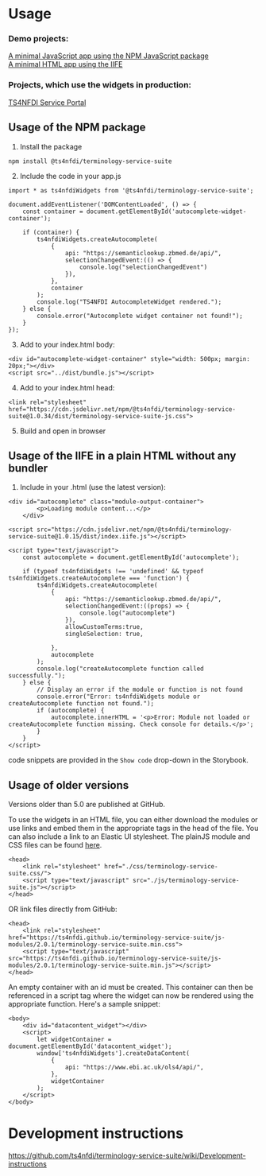 # Usage

### Demo projects:

[A minimal JavaScript app using the NPM JavaScript package](https://github.com/ts4nfdi/javascript-npm-widgets-demo-project)  
[A minimal HTML app using the IIFE](https://github.com/ts4nfdi/JS-Widgets-Demo-Project)

### Projects, which use the widgets in production:

[TS4NFDI Service Portal](https://github.com/ts4nfdi/service-portal)

## Usage of the NPM package

1. Install the package

```
npm install @ts4nfdi/terminology-service-suite
```

2. Include the code in your app.js

```
import * as ts4nfdiWidgets from '@ts4nfdi/terminology-service-suite';

document.addEventListener('DOMContentLoaded', () => {
    const container = document.getElementById('autocomplete-widget-container');

    if (container) {
        ts4nfdiWidgets.createAutocomplete(
            {
                api: "https://semanticlookup.zbmed.de/api/",
                selectionChangedEvent:(() => {
                    console.log("selectionChangedEvent")
                }),
            },
            container
        );
        console.log("TS4NFDI AutocompleteWidget rendered.");
    } else {
        console.error("Autocomplete widget container not found!");
    }
});
```

3. Add to your index.html body:

```
<div id="autocomplete-widget-container" style="width: 500px; margin: 20px;"></div>
<script src="../dist/bundle.js"></script>
```

4. Add to your index.html head:

```
<link rel="stylesheet" href="https://cdn.jsdelivr.net/npm/@ts4nfdi/terminology-service-suite@1.0.34/dist/terminology-service-suite-js.css">
```

5. Build and open in browser

## Usage of the IIFE in a plain HTML without any bundler

1. Include in your .html (use the latest version):

```
<div id="autocomplete" class="module-output-container">
        <p>Loading module content...</p>
    </div>

<script src="https://cdn.jsdelivr.net/npm/@ts4nfdi/terminology-service-suite@1.0.15/dist/index.iife.js"></script>

<script type="text/javascript">
    const autocomplete = document.getElementById('autocomplete');

    if (typeof ts4nfdiWidgets !== 'undefined' && typeof ts4nfdiWidgets.createAutocomplete === 'function') {
        ts4nfdiWidgets.createAutocomplete(
            {
                api: "https://semanticlookup.zbmed.de/api/",
                selectionChangedEvent:((props) => {
                    console.log("autocomplete")
                }),
                allowCustomTerms:true,
                singleSelection: true,

            },
            autocomplete
        );
        console.log("createAutocomplete function called successfully.");
    } else {
        // Display an error if the module or function is not found
        console.error("Error: ts4nfdiWidgets module or createAutocomplete function not found.");
        if (autocomplete) {
            autocomplete.innerHTML = '<p>Error: Module not loaded or createAutocomplete function missing. Check console for details.</p>';
        }
    }
</script>
```

code snippets are provided in the `Show code` drop-down in the Storybook.

## Usage of older versions

Versions older than 5.0 are published at GitHub.

To use the widgets in an HTML file, you can either download the modules or use links and embed them in the appropriate tags in the head of the file. You can also include a link to an Elastic UI stylesheet.
The plainJS module and CSS files can be found [here](https://github.com/ts4nfdi/terminology-service-suite/tree/gh-pages/js-modules/).

```
<head>
    <link rel="stylesheet" href="./css/terminology-service-suite.css/">
    <script type="text/javascript" src="./js/terminology-service-suite.js"></script>
</head>
```

OR link files directly from GitHub:

```
<head>
    <link rel="stylesheet" href="https://ts4nfdi.github.io/terminology-service-suite/js-modules/2.0.1/terminology-service-suite.min.css">
    <script type="text/javascript" src="https://ts4nfdi.github.io/terminology-service-suite/js-modules/2.0.1/terminology-service-suite.min.js"></script>
</head>
```

An empty container with an id must be created. This container can then be referenced in a script tag where the widget can now be rendered using the appropriate function. Here's a sample snippet:

```
<body>
    <div id="datacontent_widget"></div>
    <script>
        let widgetContainer = document.getElementById('datacontent_widget');
        window['ts4nfdiWidgets'].createDataContent(
            {
                api: "https://www.ebi.ac.uk/ols4/api/",
            },
            widgetContainer
        );
    </script>
</body>
```

# Development instructions

https://github.com/ts4nfdi/terminology-service-suite/wiki/Development-instructions
